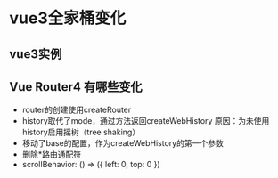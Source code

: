 # vue3全家桶变化

## vue3实例



## Vue Router4 有哪些变化

- router的创建使用createRouter
- history取代了mode，通过方法返回createWebHistory   原因：为未使用history启用摇树（tree shaking）
- 移动了base的配置，作为createWebHistory的第一个参数
- 删除*路由通配符
- scrollBehavior: () => ({ left: 0, top: 0 })